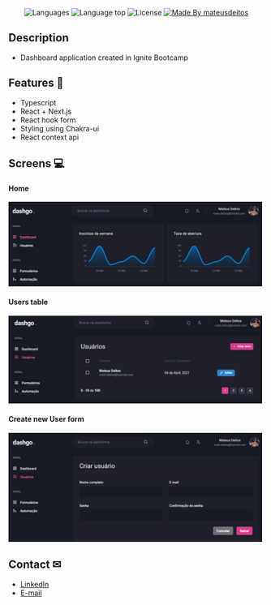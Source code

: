 <p align="center">
  <img alt="Languages" title="Languages" src="https://img.shields.io/github/languages/count/mateusdeitos/rocketseat-ignite-dashgo" />

  <img alt="Language top" title="Language top"  src="https://img.shields.io/github/languages/top/mateusdeitos/rocketseat-ignite-dashgo" />

  <img alt="License" src="https://img.shields.io/static/v1?label=license&message=MIT&color=282A36">

  <a href="https://github.com/mateusdeitos">
    <img alt="Made By mateusdeitos" title="Made By mateus deitos" src="https://img.shields.io/badge/Made%20by-mateusdeitos-blue" alt="Made by mateusdeitos" />
  <a>
</p>

## Description
- Dashboard application created in Ignite Bootcamp

## Features 🚀
 - Typescript
 - React + Next.js
 - React hook form
 - Styling using Chakra-ui
 - React context api

## Screens 💻
<p align="center">
<h4>Home</h4>
  <img width="500" src=".github/dashboard.png"/>
<h4>Users table</h4>
  <img width="500" src=".github/users.png"/>
<h4>Create new User form</h4>
  <img width="500" src=".github/new-user.png"/>
</p>

## Contact ✉
  - <a target="_blank" href="https://www.linkedin.com/in/mateus-campos-deitos-42688864//">LinkedIn</a>
  - <a target="_blank" href="mailto:matdeitos@gmail.com">E-mail</a>